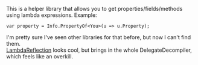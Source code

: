 This is a helper library that allows you to get properties/fields/methods using lambda expressions.
Example:

    var property = Info.PropertyOf<You>(u => u.Property);

I'm pretty sure I've seen other libraries for that before, but now I can't find them.  
[LambdaReflection](https://github.com/Suremaker/LambdaReflection) looks cool, but brings in the whole DelegateDecompiler, which feels like an overkill.
